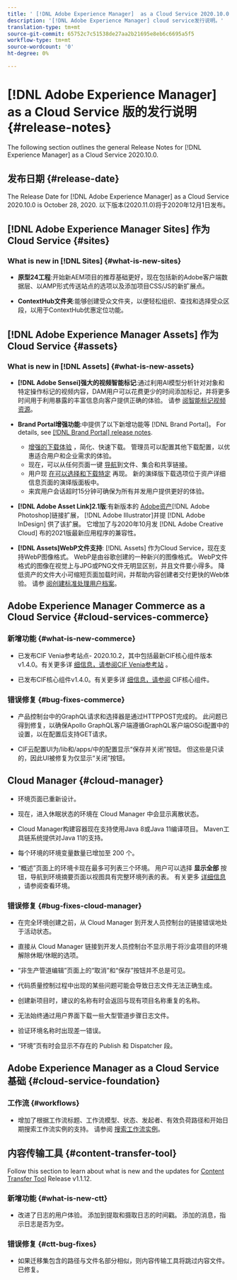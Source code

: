 ```yaml
---
title: ' [!DNL Adobe Experience Manager]  as a Cloud Service 2020.10.0 版的发行说明。'
description: '[!DNL Adobe Experience Manager] cloud service发行说明。'
translation-type: tm+mt
source-git-commit: 65752c7c51538de27aa2b21695e8eb6c6695a5f5
workflow-type: tm+mt
source-wordcount: '0'
ht-degree: 0%

---
```



# [!DNL Adobe Experience Manager] as a Cloud Service 版的发行说明 {#release-notes}

The following section outlines the general Release Notes for [!DNL Experience Manager] as a Cloud Service 2020.10.0.

## 发布日期 {#release-date}

The Release Date for [!DNL Adobe Experience Manager] as a Cloud Service 2020.10.0 is October 28, 2020.
以下版本(2020.11.0)将于2020年12月1日发布。

## [!DNL Adobe Experience Manager Sites] 作为Cloud Service {#sites}

### What is new in [!DNL Sites] {#what-is-new-sites}

<!-- add when release done: * **Core Components 2.12.0**: With Core Components being on auto-update, benefit from the latest improvements contributed by the community. See list of changes since 2.11.1: Release Notes -->

* **原型24工程**:开始新AEM项目的推荐基础更好，现在包括新的Adobe客户端数据层、以AMP形式传送站点的选项以及添加项目CSS/JS的新扩展点。

* **ContextHub文件夹**:能够创建受众文件夹，以便轻松组织、查找和选择受众区段，以用于ContextHub优惠定位功能。

## [!DNL Adobe Experience Manager Assets] 作为Cloud Service {#assets}

### What is new in [!DNL Assets] {#what-is-new-assets}

* **[!DNL Adobe Sensei]强大的视频智能标记**:通过利用AI模型分析针对对象和特定操作标记的视频内容，DAM用户可以花费更少的时间添加标记，并将更多时间用于利用暴露的丰富信息向客户提供正确的体验。 请参 [阅智能标记视频资源](/help/assets/smart-tags-video-assets.md)。

* **Brand Portal增强功能**:中提供了以下新增功能等 [!DNL Brand Portal]。 For details, see [[!DNL Brand Portal] release notes](https://docs.adobe.com/content/help/en/experience-manager-brand-portal/using/introduction/brand-portal-release-notes.html).

   * [增强的下载体验](https://docs.adobe.com/content/help/en/experience-manager-brand-portal/using/download/brand-portal-download-assets.html) ，简化、快速下载。 管理员可以配置其他下载配置，以优惠适合用户和企业需求的体验。
   * 现在，可以从任何页面一键 [导航](https://docs.adobe.com/content/help/en/experience-manager-brand-portal/using/share/brand-portal-share-collection.html)到文件、集合和共享链接。
   * 用户现 [在可以选择和下载特定](https://docs.adobe.com/content/help/en/experience-manager-brand-portal/using/download/brand-portal-download-assets.html#download-assets-from-asset-details-page) 再现。 新的演绎版下载选项位于资产详细信息页面的演绎版面板中。
   * 来宾用户会话超时15分钟可确保为所有并发用户提供更好的体验。

* **[!DNL Adobe Asset Link]2.1版**:有新版本的 [Adobe资产](https://helpx.adobe.com/enterprise/admin-guide.html/enterprise/using/manage-assets-using-adobe-asset-link.ug.html)[!DNL Adobe Photoshop]链接扩展， [!DNL Adobe Illustrator]并提 [!DNL Adobe InDesign] 供了该扩展。 它增加了与2020年10月发 [!DNL Adobe Creative Cloud] 布的2021版最新应用程序的兼容性。

* **[!DNL Assets]WebP文件支持**: [!DNL Assets] 作为Cloud Service，现在支持WebP图像格式。 WebP是由谷歌创建的一种新兴的图像格式。 WebP文件格式的图像在视觉上与JPG或PNG文件无明显区别，并且文件要小得多。 降低资产的文件大小可缩短页面加载时间，并帮助内容创建者交付更快的Web体验。 请参 [阅创建标准处理用户档案](/help/assets/asset-microservices-configure-and-use.md#create-standard-profile)。

## Adobe Experience Manager Commerce as a Cloud Service {#cloud-services-commerce}

### 新增功能 {#what-is-new-commerce}

* 已发布CIF Venia参考站点- 2020.10.2，其中包括最新CIF核心组件版本v1.4.0。有关更多详 [细信息，请参阅CIF Venia参考站](https://github.com/adobe/aem-cif-guides-venia/releases/tag/venia-2020.10.2) 。

* 已发布CIF核心组件v1.4.0。有关更多详 [细信息，请参阅](https://github.com/adobe/aem-core-cif-components/releases/tag/core-cif-components-reactor-1.4.0) CIF核心组件。

### 错误修复 {#bug-fixes-commerce}

* 产品控制台中的GraphQL请求和选择器是通过HTTPPOST完成的。 此问题已得到修复，以确保Apollo GraphQL客户端遵循GraphQL客户端OSGi配置中的设置，以在配置后支持GET请求。

* CIF云配置UI为/lib和/apps/中的配置显示“保存并关闭”按钮。 但这些是只读的，因此UI被修复为仅显示“关闭”按钮。

## Cloud Manager {#cloud-manager}

* 环境页面已重新设计。

* 现在，进入休眠状态的环境在 Cloud Manager 中会显示离散状态。

* Cloud Manager构建容器现在支持使用Java 8或Java 11编译项目。 Maven工具链系统提供对Java 11的支持。

* 每个环境的环境变量数量已增加至 200 个。

* “概述”页面上的环境卡现在最多可列表三个环境。 用户可以选择 **显示全部** 按钮，导航到环境摘要页面以视图具有完整环境列表的表。
有关更多 [详细信息](/help/implementing/cloud-manager/manage-environments.md#viewing-environment) ，请参阅查看环境。

### 错误修复 {#bug-fixes-cloud-manager}

* 在完全环境创建之前，从 Cloud Manager 到开发人员控制台的链接错误地处于活动状态。

* 直接从 Cloud Manager 链接到开发人员控制台不显示用于将沙盒项目的环境解除休眠/休眠的选项。

* “非生产管道编辑”页面上的“取消”和“保存”按钮并不总是可见。

* 代码质量控制过程中出现的某些问题可能会导致日志文件无法正确生成。

* 创建新项目时，建议的名称有时会返回与现有项目名称重复的名称。

* 无法始终通过用户界面下载一些大型管道步骤日志文件。

* 验证环境名称时出现差一错误。

* “环境”页有时会显示不存在的 Publish 和 Dispatcher 段。


## Adobe Experience Manager as a Cloud Service 基础 {#cloud-service-foundation}

### 工作流 {#workflows}

* 增加了根据工作流标题、工作流模型、状态、发起者、有效负荷路径和开始日期搜索工作流实例的支持。 请参阅 [搜索工作流实例](https://docs.adobe.com/content/help/en/experience-manager-cloud-service/sites/administering/workflows-administering.html)。

## 内容传输工具 {#content-transfer-tool}

Follow this section to learn about what is new and the updates for [Content Transfer Tool](https://docs.adobe.com/content/help/en/experience-manager-cloud-service/moving/cloud-migration/content-transfer-tool/overview-content-transfer-tool.html) Release v1.1.12.

### 新增功能 {#what-is-new-ctt}

* 改进了日志的用户体验。 添加到提取和摄取日志的时间戳。 添加的消息，指示日志是否为空。

### 错误修复 {#ctt-bug-fixes}

* 如果迁移集包含的路径与文件名部分相似，则内容传输工具将跳过内容文件。 已修复。
